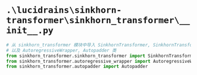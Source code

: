 # `.\lucidrains\sinkhorn-transformer\sinkhorn_transformer\__init__.py`

```py
# 从 sinkhorn_transformer 模块中导入 SinkhornTransformer, SinkhornTransformerLM, SinkhornSelfAttention 类
# 以及 AutoregressiveWrapper, Autopadder 类
from sinkhorn_transformer.sinkhorn_transformer import SinkhornTransformer, SinkhornTransformerLM, SinkhornSelfAttention
from sinkhorn_transformer.autoregressive_wrapper import AutoregressiveWrapper
from sinkhorn_transformer.autopadder import Autopadder
```